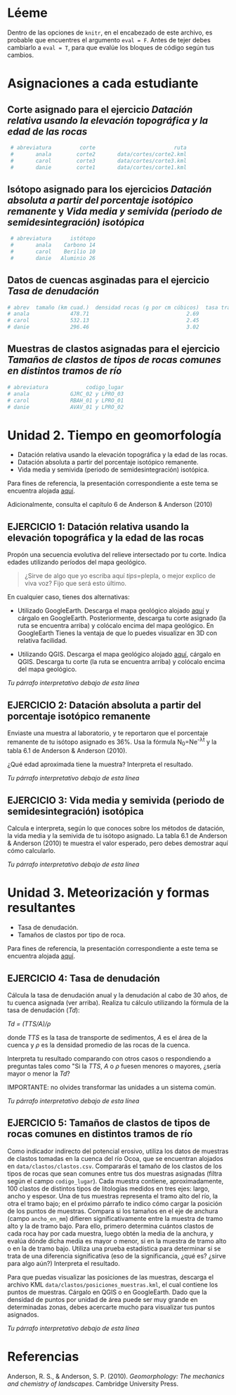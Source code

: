 
# Léeme

Dentro de las opciones de `knitr`, en el encabezado de este archivo, es
probable que encuentres el argumento `eval = F`. Antes de tejer debes
cambiarlo a `eval = T`, para que evalúe los bloques de código según tus
cambios.

# Asignaciones a cada estudiante

## Corte asignado para el ejercicio *Datación relativa usando la elevación topográfica y la edad de las rocas*

``` r
 # abreviatura         corte                         ruta
 #       anala        corte2       data/cortes/corte2.kml
 #       carol        corte3       data/cortes/corte3.kml
 #       danie        corte1       data/cortes/corte1.kml
```

## Isótopo asignado para los ejercicios *Datación absoluta a partir del porcentaje isotópico remanente* y *Vida media y semivida (periodo de semidesintegración) isotópica*

``` r
 # abreviatura      istótopo
 #       anala    Carbono 14  
 #       carol    Berilio 10
 #       danie   Aluminio 26
```

## Datos de cuencas asginadas para el ejercicio *Tasa de denudación*

``` r
# abrev  tamaño (km cuad.)  densidad rocas (g por cm cúbicos)  tasa transporte sed (kg/año)
# anala             478.71                               2.69                103,435,298.45
# carol             532.13                               2.45                148,569,784.32
# danie             296.46                               3.02                 87,489,625.26
```

## Muestras de clastos asignadas para el ejercicio *Tamaños de clastos de tipos de rocas comunes en distintos tramos de río*

``` r
# abreviatura            codigo_lugar
# anala             GJRC_02 y LPRO_03
# carol             RBAH_01 y LPRO_01
# danie             AVAV_01 y LPRO_02
```

# Unidad 2. Tiempo en geomorfología

  - Datación relativa usando la elevación topográfica y la edad de las
    rocas.
  - Datación absoluta a partir del porcentaje isotópico remanente.
  - Vida media y semivida (periodo de semidesintegración) isotópica.

Para fines de referencia, la presentación correspondiente a este tema se
encuentra alojada
[aquí](https://drive.google.com/file/d/1I7kNCS3oj5NpXsinVGaIZAezsZCAyRqI/view).

Adicionalmente, consulta el capítulo 6 de Anderson & Anderson
(2010)

## EJERCICIO 1: Datación relativa usando la elevación topográfica y la edad de las rocas

Propón una secuencia evolutiva del relieve intersectado por tu corte.
Indica edades utilizando períodos del mapa geológico.

> ¿Sirve de algo que yo escriba aquí *tips*=plepla, o mejor explico de
> viva voz? Fijo que será esto último.

En cualquier caso, tienes dos alternativas:

  - Utilizado GoogleEarth. Descarga el mapa geológico alojado
    [aquí](https://drive.google.com/open?id=1iLYmhiFq2cowuelKqAsI506Z2AYhBxFJ)
    y cárgalo en GoogleEarth. Posteriormente, descarga tu corte asignado
    (la ruta se encuentra arriba) y colócalo encima del mapa geológico.
    En GoogleEarth Tienes la ventaja de que lo puedes visualizar en 3D
    con relativa facilidad.

  - Utilizando QGIS. Descarga el mapa geológico alojado
    [aquí](https://drive.google.com/open?id=1NKyZjxzIedFq6Lq0bx-2YrGq5PtMh_r7),
    cárgalo en QGIS. Descarga tu corte (la ruta se encuentra arriba) y
    colócalo encima del mapa geológico.

*Tu párrafo interpretativo debajo de esta
línea*

## EJERCICIO 2: Datación absoluta a partir del porcentaje isotópico remanente

Enviaste una muestra al laboratorio, y te reportaron que el porcentaje
remanente de tu isótopo asignado es 36%. Usa la fórmula
N<sub>0</sub>=Ne<sup>-λt</sup> y la tabla 6.1 de Anderson & Anderson
(2010).

¿Qué edad aproximada tiene la muestra? Interpreta el resultado.

*Tu párrafo interpretativo debajo de esta
línea*

## EJERCICIO 3: Vida media y semivida (periodo de semidesintegración) isotópica

Calcula e interpreta, según lo que conoces sobre los métodos de
datación, la vida media y la semivida de tu isótopo asignado. La tabla
6.1 de Anderson & Anderson (2010) te muestra el valor esperado, pero
debes demostrar aquí cómo calcularlo.

*Tu párrafo interpretativo debajo de esta línea*

# Unidad 3. Meteorización y formas resultantes

  - Tasa de denudación.
  - Tamaños de clastos por tipo de roca.

Para fines de referencia, la presentación correspondiente a este tema se
encuentra alojada
[aquí](https://github.com/geomorfologia-master/tema-3-meteorizacion-y-formas-resultantes/blob/gh-pages/meteorizacion_y_formas_resultantes.pdf).

## EJERCICIO 4: Tasa de denudación

Cálcula la tasa de denudación anual y la denudación al cabo de 30 años,
de tu cuenca asignada (ver arriba). Realiza tu cálculo utilizando la
fórmula de la tasa de denudación (*Td*):

*Td = (TTS/A)/ρ*

donde *TTS* es la tasa de transporte de sedimentos, *A* es el área de la
cuenca y *ρ* es la densidad promedio de las rocas de la cuenca.

Interpreta tu resultado comparando con otros casos o respondiendo a
preguntas tales como "Si la *TTS*, *A* o *ρ* fuesen menores o mayores,
¿sería mayor o menor la *Td*?

IMPORTANTE: no olvides transformar las unidades a un sistema común.

*Tu párrafo interpretativo debajo de esta
línea*

## EJERCICIO 5: Tamaños de clastos de tipos de rocas comunes en distintos tramos de río

Como indicador indirecto del potencial erosivo, utiliza los datos de
muestras de clastos tomadas en la cuenca del río Ocoa, que se encuentran
alojados en `data/clastos/clastos.csv`. Compararás el tamaño de los
clastos de los tipos de rocas que sean comunes entre tus dos muestras
asignadas (filtra según el campo `codigo_lugar`). Cada muestra contiene,
aproximadamente, 100 clastos de distintos tipos de litologías medidos en
tres ejes: largo, ancho y espesor. Una de tus muestras representa el
tramo alto del río, la otra el tramo bajo; en el próximo párrafo te
indico cómo cargar la posición de los puntos de muestras. Compara si los
tamaños en el eje de anchura (campo `ancho_en_mm`) difieren
significativamente entre la muestra de tramo alto y la de tramo bajo.
Para ello, primero determina cuántos clastos de cada roca hay por cada
muestra, luego obtén la media de la anchura, y evalúa dónde dicha media
es mayor o menor, si en la muestra de tramo alto o en la de tramo bajo.
Utiliza una prueba estadística para determinar si se trata de una
diferencia significativa (eso de la significancia, ¿qué es? ¿sirve para
algo aún?) Interpreta el resultado.

Para que puedas visualizar las posiciones de las muestras, descarga el
archivo KML `data/clastos/posiciones_muestras.kml`, el cual contiene los
puntos de muestras. Cárgalo en QGIS o en GoogleEarth. Dado que la
densidad de puntos por unidad de área puede ser muy grande en
determinadas zonas, debes acercarte mucho para visualizar tus puntos
asignados.

*Tu párrafo interpretativo debajo de esta línea*

# Referencias

<div id="refs" class="references">

<div id="ref-anderson2010geomorphology">

Anderson, R. S., & Anderson, S. P. (2010). *Geomorphology: The mechanics
and chemistry of landscapes*. Cambridge University Press.

</div>

</div>
